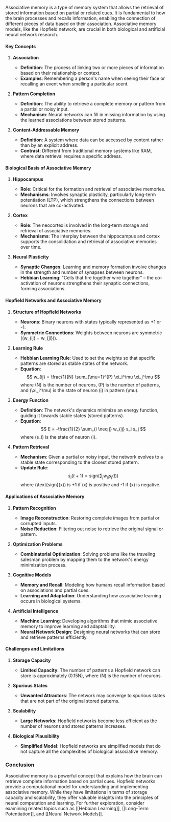 Associative memory is a type of memory system that allows the retrieval of stored information based on partial or related cues. It is fundamental to how the brain processes and recalls information, enabling the connection of different pieces of data based on their association. Associative memory models, like the Hopfield network, are crucial in both biological and artificial neural network research.

#### Key Concepts

1. **Association**
   - **Definition**: The process of linking two or more pieces of information based on their relationship or context.
   - **Examples**: Remembering a person's name when seeing their face or recalling an event when smelling a particular scent.

2. **Pattern Completion**
   - **Definition**: The ability to retrieve a complete memory or pattern from a partial or noisy input.
   - **Mechanism**: Neural networks can fill in missing information by using the learned associations between stored patterns.

3. **Content-Addressable Memory**
   - **Definition**: A system where data can be accessed by content rather than by an explicit address.
   - **Contrast**: Different from traditional memory systems like RAM, where data retrieval requires a specific address.

#### Biological Basis of Associative Memory

1. **Hippocampus**
   - **Role**: Critical for the formation and retrieval of associative memories.
   - **Mechanisms**: Involves synaptic plasticity, particularly long-term potentiation (LTP), which strengthens the connections between neurons that are co-activated.

2. **Cortex**
   - **Role**: The neocortex is involved in the long-term storage and retrieval of associative memories.
   - **Mechanisms**: The interplay between the hippocampus and cortex supports the consolidation and retrieval of associative memories over time.

3. **Neural Plasticity**
   - **Synaptic Changes**: Learning and memory formation involve changes in the strength and number of synapses between neurons.
   - **Hebbian Learning**: "Cells that fire together wire together" – the co-activation of neurons strengthens their synaptic connections, forming associations.

#### Hopfield Networks and Associative Memory

1. **Structure of Hopfield Networks**
   - **Neurons**: Binary neurons with states typically represented as +1 or -1.
   - **Symmetric Connections**: Weights between neurons are symmetric (\(w_{ij} = w_{ji}\)).

2. **Learning Rule**
   - **Hebbian Learning Rule**: Used to set the weights so that specific patterns are stored as stable states of the network.
   - **Equation**:
     $$
     w_{ij} = \frac{1}{N} \sum_{\mu=1}^{P} \xi_i^\mu \xi_j^\mu
     $$
     where \(N\) is the number of neurons, \(P\) is the number of patterns, and \(\xi_i^\mu\) is the state of neuron \(i\) in pattern \(\mu\).

3. **Energy Function**
   - **Definition**: The network's dynamics minimize an energy function, guiding it towards stable states (stored patterns).
   - **Equation**:
     $$
     E = -\frac{1}{2} \sum_{i \neq j} w_{ij} s_i s_j
     $$
     where \(s_i\) is the state of neuron \(i\).

4. **Pattern Retrieval**
   - **Mechanism**: Given a partial or noisy input, the network evolves to a stable state corresponding to the closest stored pattern.
   - **Update Rule**:
     $$
     s_i(t+1) = \text{sign}\left(\sum_{j} w_{ij} s_j(t)\right)
     $$
     where \(\text{sign}(x)\) is +1 if \(x\) is positive and -1 if \(x\) is negative.

#### Applications of Associative Memory

1. **Pattern Recognition**
   - **Image Reconstruction**: Restoring complete images from partial or corrupted inputs.
   - **Noise Reduction**: Filtering out noise to retrieve the original signal or pattern.

2. **Optimization Problems**
   - **Combinatorial Optimization**: Solving problems like the traveling salesman problem by mapping them to the network's energy minimization process.

3. **Cognitive Models**
   - **Memory and Recall**: Modeling how humans recall information based on associations and partial cues.
   - **Learning and Adaptation**: Understanding how associative learning occurs in biological systems.

4. **Artificial Intelligence**
   - **Machine Learning**: Developing algorithms that mimic associative memory to improve learning and adaptability.
   - **Neural Network Design**: Designing neural networks that can store and retrieve patterns efficiently.

#### Challenges and Limitations

1. **Storage Capacity**
   - **Limited Capacity**: The number of patterns a Hopfield network can store is approximately \(0.15N\), where \(N\) is the number of neurons.

2. **Spurious States**
   - **Unwanted Attractors**: The network may converge to spurious states that are not part of the original stored patterns.

3. **Scalability**
   - **Large Networks**: Hopfield networks become less efficient as the number of neurons and stored patterns increases.

4. **Biological Plausibility**
   - **Simplified Model**: Hopfield networks are simplified models that do not capture all the complexities of biological associative memory.

### Conclusion

Associative memory is a powerful concept that explains how the brain can retrieve complete information based on partial cues. Hopfield networks provide a computational model for understanding and implementing associative memory. While they have limitations in terms of storage capacity and scalability, they offer valuable insights into the principles of neural computation and learning. For further exploration, consider examining related topics such as [[Hebbian Learning]], [[Long-Term Potentiation]], and [[Neural Network Models]].